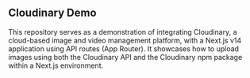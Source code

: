 ## Cloudinary Demo

This repository serves as a demonstration of integrating Cloudinary, a cloud-based image and video management platform, with a Next.js v14 application using API routes (App Router). It showcases how to upload images using both the Cloudinary API and the Cloudinary npm package within a Next.js environment.
